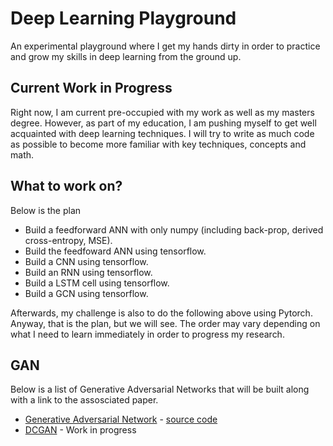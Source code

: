 # Deep Learning Playground
An experimental playground where I get my hands dirty in order to practice and grow my skills in deep learning from the ground up.


## Current Work in Progress

Right now, I am current pre-occupied with my work as well as my masters degree. However, as part of my education, I am pushing myself to get well acquainted with deep learning techniques. I will try to write as much code as possible to become more familiar with key techniques, concepts and math.

## What to work on?

Below is the plan 

- Build a feedforward ANN with only numpy (including back-prop, derived cross-entropy, MSE). 
- Build the feedfoward ANN using tensorflow. 
- Build a CNN using tensorflow. 
- Build an RNN using tensorflow. 
- Build a LSTM cell using tensorflow. 
- Build a GCN using tensorflow. 

Afterwards, my challenge is also to do the following above using Pytorch. Anyway, that is the plan, but we will see. The order may vary depending on what I need to learn immediately in order to progress my research.


## GAN 

Below is a list of Generative Adversarial Networks that will be built along with a link to the assosciated paper. 

- [Generative Adversarial Network](https://arxiv.org/abs/1406.2661) - [source code](https://github.com/JWLee89/deep-learning-playground/blob/master/src/GAN/gan_2014.py)
- [DCGAN](https://arxiv.org/abs/1511.06434) - Work in progress
